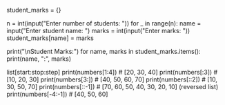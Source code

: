  student_marks = {}

n = int(input("Enter number of students: "))
for _ in range(n):
    name = input("Enter student name: ")
    marks = int(input("Enter marks: "))
    student_marks[name] = marks

print("\nStudent Marks:")
for name, marks in student_marks.items():
    print(name, ":", marks)


list[start:stop:step]
print(numbers[1:4])     # [20, 30, 40]
print(numbers[:3])      # [10, 20, 30]
print(numbers[3:])      # [40, 50, 60, 70]
print(numbers[::2])     # [10, 30, 50, 70]
print(numbers[::-1])    # [70, 60, 50, 40, 30, 20, 10] (reversed list)
print(numbers[-4:-1])   # [40, 50, 60]


